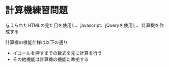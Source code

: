# 計算機練習問題

与えられたHTMLの見た目を使用し、javascript、jQueryを使用し、計算機を作成する

計算機の機能仕様は以下の通り
* イコールを押すまでの数式を元に計算を行う
* その他機能は計算機の機能に準拠する
